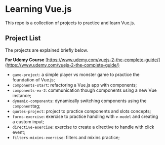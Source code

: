 # Learning Vue.js

This repo is a collection of projects to practice and learn Vue.js.

## Project List

The projects are explained briefly below.

**For Udemy Course** [https://www.udemy.com/vuejs-2-the-complete-guide/](https://www.udemy.com/vuejs-2-the-complete-guide/)

* `game-project`: a simple player vs monster game to practice the foundation of Vue.js;
* `components-start`: refactoring a Vue.js app with components;
* `components-ex-2`: communication though components using a new Vue instance;
* `dynamic-components`: dynamically switching components using the `component`tag;
* `quotes-project`: project to practice components and slots concepts;
* `forms-exercise`: exercise to practice handling with `v-model` and creating a custom input;
* `directive-exercise`: exercise to create a directive to handle with click event;
* `filters-mixins-exercise`: filters and mixins practice;
